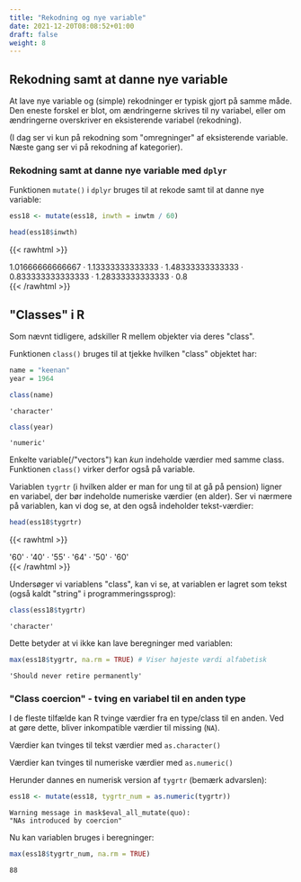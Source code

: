 ```yaml
---
title: "Rekodning og nye variable"
date: 2021-12-20T08:08:52+01:00
draft: false
weight: 8
---
```


## Rekodning samt at danne nye variable

At lave nye variable og (simple) rekodninger er typisk gjort på samme måde. Den eneste forskel er blot, om ændringerne skrives til ny variabel, eller om ændringerne overskriver en eksisterende variabel (rekodning).

(I dag ser vi kun på rekodning som "omregninger" af eksisterende variable. Næste gang ser vi på rekodning af kategorier).


### Rekodning samt at danne nye variable med `dplyr`

Funktionen `mutate()` i `dplyr` bruges til at rekode samt til at danne nye variable:


```R
ess18 <- mutate(ess18, inwth = inwtm / 60)

head(ess18$inwth)
```

{{< rawhtml >}}
<style>
.list-inline {list-style: none; margin:0; padding: 0}
.list-inline>li {display: inline-block}
.list-inline>li:not(:last-child)::after {content: "\00b7"; padding: 0 .5ex}
</style>
<ol class=list-inline><li>1.01666666666667</li><li>1.13333333333333</li><li>1.48333333333333</li><li>0.833333333333333</li><li>1.28333333333333</li><li>0.8</li></ol>
{{< /rawhtml >}}


## "Classes" i R

Som nævnt tidligere, adskiller R mellem objekter via deres "class".

Funktionen `class()` bruges til at tjekke hvilken "class" objektet har:


```R
name = "keenan"
year = 1964
```


```R
class(name)
```

	'character'


```R
class(year)
```

	'numeric'


Enkelte variable(/"vectors") kan *kun* indeholde værdier med samme class. Funktionen `class()` virker derfor også på variable.

Variablen `tygrtr` (i hvilken alder er man for ung til at gå på pension) ligner en variabel, der bør indeholde numeriske værdier (en alder). Ser vi nærmere på variablen, kan vi dog se, at den også indeholder tekst-værdier:


```R
head(ess18$tygrtr)
```

{{< rawhtml >}}
<style>
.list-inline {list-style: none; margin:0; padding: 0}
.list-inline>li {display: inline-block}
.list-inline>li:not(:last-child)::after {content: "\00b7"; padding: 0 .5ex}
</style>
<ol class=list-inline><li>'60'</li><li>'40'</li><li>'55'</li><li>'64'</li><li>'50'</li><li>'60'</li></ol>
{{< /rawhtml >}}


Undersøger vi variablens "class", kan vi se, at variablen er lagret som tekst (også kaldt "string" i programmeringssprog):


```R
class(ess18$tygrtr)
```

	'character'


Dette betyder at vi ikke kan lave beregninger med variablen:


```R
max(ess18$tygrtr, na.rm = TRUE) # Viser højeste værdi alfabetisk
```

	'Should never retire permanently'


### "Class coercion" - tving en variabel til en anden type

I de fleste tilfælde kan R tvinge værdier fra en type/class til en anden. Ved at gøre dette, bliver inkompatible værdier til missing (`NA`). 

Værdier kan tvinges til tekst værdier med `as.character()`

Værdier kan tvinges til numeriske værdier med `as.numeric()`

Herunder dannes en numerisk version af `tygrtr` (bemærk advarslen):


```R
ess18 <- mutate(ess18, tygrtr_num = as.numeric(tygrtr))
```

    Warning message in mask$eval_all_mutate(quo):
    "NAs introduced by coercion"


Nu kan variablen bruges i beregninger:


```R
max(ess18$tygrtr_num, na.rm = TRUE)
```

	88